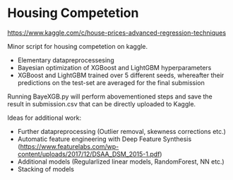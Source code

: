 # Housing Competetion

https://www.kaggle.com/c/house-prices-advanced-regression-techniques

Minor script for housing competetion on kaggle.

 - Elementary datapreprocessesing
 - Bayesian optimization of XGBoost and LightGBM hyperparameters
 - XGBoost and LightGBM trained over 5 different seeds, whereafter their predictions on the test-set are averaged for the final submission
 
 Running BayeXGB.py will perform abovementioned steps and save the result in submission.csv that can be directly uploaded to Kaggle.
 
 Ideas for additional work:
  - Further datapreprocessing (Outlier removal, skewness corrections etc.)
  - Automatic feature engineering with Deep Feature Synthesis (https://www.featurelabs.com/wp-content/uploads/2017/12/DSAA_DSM_2015-1.pdf)
  - Additional models (Regularlized linear models, RandomForest, NN etc.)
  - Stacking of models
